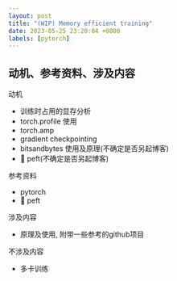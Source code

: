 ```yaml
---
layout: post
title: "(WIP) Memory efficient training"
date: 2023-05-25 23:20:04 +0800
labels: [pytorch]
---
```


## 动机、参考资料、涉及内容

动机

- 训练时占用的显存分析
- torch.profile 使用
- torch.amp
- gradient checkpointing
- bitsandbytes 使用及原理(不确定是否另起博客)
- 🤗 peft(不确定是否另起博客)

参考资料

- pytorch
- 🤗 peft

涉及内容

- 原理及使用, 附带一些参考的github项目

不涉及内容

- 多卡训练